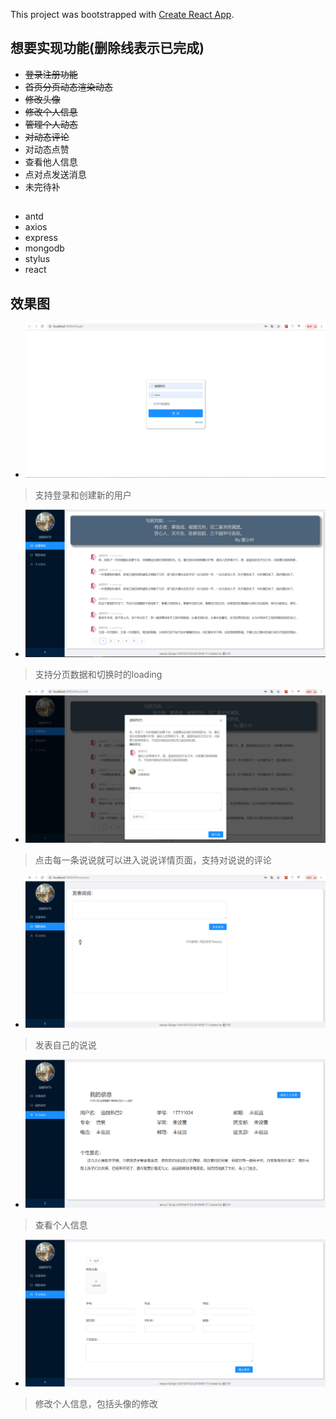 This project was bootstrapped with [Create React App](https://github.com/facebook/create-react-app).

## 想要实现功能(删除线表示已完成)
* ~~登录注册功能~~
* ~~首页分页动态渲染动态~~
* ~~修改头像~~
* ~~修改个人信息~~
* ~~管理个人动态~~
* ~~对动态评论~~
* 对动态点赞
* 查看他人信息
* 点对点发送消息
* 未完待补

##
* antd
* axios
* express
* mongodb
* stylus
* react


## 效果图
* ![效果图](./images/1.PNG)
> 支持登录和创建新的用户
* ![效果图](./images/2.PNG)
> 支持分页数据和切换时的loading
* ![效果图](./images/2.5.PNG)
> 点击每一条说说就可以进入说说详情页面，支持对说说的评论
* ![效果图](./images/3.PNG)
> 发表自己的说说
* ![效果图](./images/4.PNG)
> 查看个人信息
* ![效果图](./images/5.PNG)
> 修改个人信息，包括头像的修改
